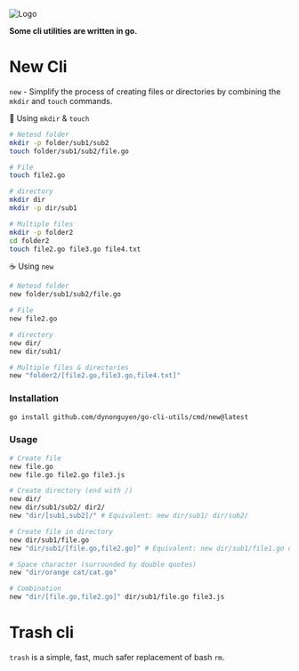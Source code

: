 ![Logo](https://www.dropbox.com/scl/fi/3jf52ewmmzejc6cneum81/go-cli.jpeg?rlkey=54pm45ym5el4wxp228uyt46bn&st=jyxmy80l&raw=1)

**Some cli utilities are written in go.**

# New Cli

`new` - Simplify the process of creating files or directories by combining the `mkdir` and `touch` commands.

🥹 Using `mkdir` & `touch`

```sh
# Netesd folder
mkdir -p folder/sub1/sub2
touch folder/sub1/sub2/file.go

# File
touch file2.go

# directory
mkdir dir
mkdir -p dir/sub1

# Multiple files
mkdir -p folder2
cd folder2
touch file2.go file3.go file4.txt
```

☕ Using `new`

```sh
# Netesd folder
new folder/sub1/sub2/file.go

# File
new file2.go

# directory
new dir/
new dir/sub1/

# Multiple files & directories
new "folder2/[file2.go,file3.go,file4.txt]"
```

### Installation

```sh
go install github.com/dynonguyen/go-cli-utils/cmd/new@latest
```

### Usage

```sh
# Create file
new file.go
new file.go file2.go file3.js

# Create directory (end with /)
new dir/
new dir/sub1/sub2/ dir2/
new "dir/[sub1,sub2]/" # Equivalent: new dir/sub1/ dir/sub2/

# Create file in directory
new dir/sub1/file.go
new "dir/sub1/[file.go,file2.go]" # Equivalent: new dir/sub1/file1.go dir/sub2/file2.go

# Space character (surrounded by double quotes)
new "dir/orange cat/cat.go"

# Combination
new "dir/[file.go,file2.go]" dir/sub1/file.go file3.js
```

# Trash cli

`trash` is a simple, fast, much safer replacement of bash `rm`.

